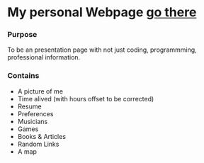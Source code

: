 # My personal Webpage [go there](https://w1n3.github.io/)

### Purpose

To be an presentation page with not just coding, programmming, professional information.

### Contains

* A picture of me
* Time alived (with hours offset to be corrected)
* Resume
* Preferences
* Musicians
* Games
* Books & Articles
* Random Links
* A map
